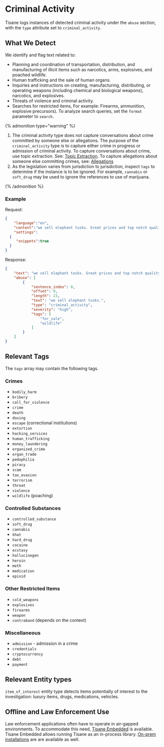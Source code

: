# Criminal Activity

Tisane logs instances of detected criminal activity under the `abuse` section, with the `type` attribute set to `criminal_activity`. 

## What We Detect

We identify and flag text related to:

- Planning and coordination of transportation, distribution, and manufacturing of illicit items such as narcotics, arms, explosives, and poached wildlife.
- Human trafficking and the sale of human organs.
- Inquiries and instructions on creating, manufacturing, distributing, or operating weapons (including chemical and biological weapons), narcotics, and explosives.
- Threats of violence and criminal activity.
- Searches for restricted items, For example: Firearms, ammunition, explosive precursors). To analyze search queries, set the `format` parameter to `search`.

{% admonition type="warning" %}

1. The criminal activity type does not capture conversations about crime committed by someone else or allegations. The purpose of the `criminal_activity` type is to capture either crime in progress or admission of criminal activity. To capture conversations about crime, use topic extraction. See: [Topic Extraction](/guides/features/@l10n/vi/topics.md). To capture allegations about someone else committing crimes, see: [Allegations](./allegation.md)
2. As the legislation varies from jurisdiction to jurisdiction, inspect `tags` to determine if the instance is to be ignored. For example, `cannabis` or `soft_drug` may be used to ignore the references to use of marijuana.

{% /admonition %}

### Example

Request:

```json
{
	"language":"en",
	"content":"we sell elephant tusks. Great prices and top notch quality!", 
	"settings": 
  {
	 "snippets":true
  }
}
```

Response:
```json
{
	"text": "we sell elephant tusks. Great prices and top notch quality!",
	"abuse": [
		{
			"sentence_index": 0,
			"offset": 0,
			"length": 23,
			"text": "we sell elephant tusks.",
			"type": "criminal_activity",
			"severity": "high",
			"tags": [
				"for_sale",
				"wildlife"
			]
		}
	]
}
```

## Relevant Tags

The `tags` array may contain the following tags.

### Crimes

* `bodily_harm`
* `bribery`
* `call_for_violence`
* `crime`
* `death`
* `doxing`
* `escape` (correctional institutions)
* `extortion`
* `hacking_services`
* `human_trafficking`
* `money_laundering`
* `organized_crime`
* `organ_trade`
* `pedophilia`
* `piracy`
* `scam`
* `tax_evasion`
* `terrorism`
* `threat`
* `violence`
* `wildlife` (poaching)

### Controlled Substances

* `controlled_substance`
* `soft_drug`
* `cannabis`
* `khat`
* `hard_drug`
* `cocaine`
* `ecstasy`
* `hallucinogen`
* `heroin`
* `meth`
* `medication`
* `opioid`

### Other Restricted Items

* `cold_weapons`
* `explosives`
* `firearms`
* `weapon`
* `contraband` (depends on the context)

### Miscellaneous

* `admission` - admission in a crime
* `credentials`
* `cryptocurrency`
* `debt`
* `payment`

## Relevant Entity types

`item_of_interest` entity type detects items potentially of interest to the investigation: luxury items, drugs, medications, vehicles.

## Offline and Law Enforcement Use

Law enforcement applications often have to operate in air-gapped environments. To accommodate this need, [Tisane Embedded](/sdks/@l10n/vi/index.md) is available. Tisane Embedded allows running Tisane as an in-process library. [On-prem installations](/guides/deployment/onprem) are are available as well. 



